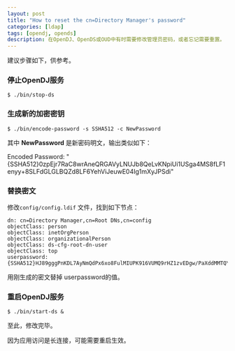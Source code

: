```yaml
---
layout: post
title: "How to reset the cn=Directory Manager's password"
categories: [ldap]
tags: [opendj, opends]
description: 在OpenDJ、OpenDS或OUD中有时需要修改管理员密码，或者忘记需要重置。
---
```


建议步骤如下，供参考。

### 停止OpenDJ服务



```vim
$ ./bin/stop-ds
```



### 生成新的加密密钥


```vim
$ ./bin/encode-password -s SSHA512 -c NewPassword
```

其中 **NewPassword** 是新密码明文，输出类似如下：

Encoded Password:  "{SSHA512}0zpEjr7RaC8wrAneQRGAVyLNUJb8QeLvKNpiUi1USga4MS8fLF1enyy+8SLFdGLGLBQZd8LF6YehViJeuwE04Ig1mXyJPSdi"


### 替换密文

修改`config/config.ldif` 文件，找到如下节点：

```vim
dn: cn=Directory Manager,cn=Root DNs,cn=config
objectClass: person
objectClass: inetOrgPerson
objectClass: organizationalPerson
objectClass: ds-cfg-root-dn-user
objectClass: top
userpassword: {SSHA512}HJ89gggPnKDL7AyNmQdPx6xo8FulMIUPK916VUMQ9rHZ1zvEDgw/PaXddMMTQY13uDYG4B5CRMcpCHzow9qT3zQitD2Mr5gn

```

用刚生成的密文替掉 userpassword的值。


### 重启OpenDJ服务


```vim
$ ./bin/start-ds &
```

至此，修改完毕。

因为应用访问是长连接，可能需要重启生效。
